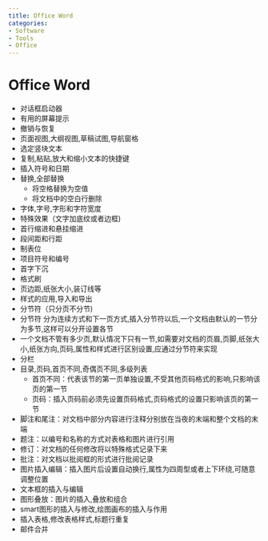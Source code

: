 ```yaml
---
title: Office Word
categories:
- Software
- Tools
- Office
---
```

# Office Word

- 	对话框启动器
- 	有用的屏幕提示
- 	撤销与恢复
- 	页面视图,大纲视图,草稿试图,导航窗格
- 	选定竖块文本
- 	复制,粘贴,放大和缩小文本的快捷键
- 	插入符号和日期
- 	替换,全部替换
    - 将空格替换为空值
    - 	将文档中的空白行删除
- 	字体,字号,字形和字符宽度
- 	特殊效果（文字加底纹或者边框)
- 	首行缩进和悬挂缩进
- 	段间距和行距
- 	制表位
- 	项目符号和编号
- 	首字下沉
- 	格式刷
- 	页边距,纸张大小,装订线等
- 	样式的应用,导入和导出
- 	分节符（只分页不分节)
- 	分节符 分为连续方式和下一页方式,插入分节符以后,一个文档由默认的一节分为多节,这样可以分开设置各节
- 	一个文档不管有多少页,默认情况下只有一节,如需要对文档的页眉,页脚,纸张大小,纸张方向,页码,属性和样式进行区别设置,应通过分节符来实现
- 	分栏
- 	目录,页码,首页不同,奇偶页不同,多级列表
    - 	首页不同：代表该节的第一页单独设置,不受其他页码格式的影响,只影响该页的第一节
    - 	页码：插入页码前必须先设置页码格式,页码格式的设置只影响该页的第一节
- 	脚注和尾注：对文档中部分内容进行注释分别放在当夜的末端和整个文档的末端
- 	题注：以编号和名称的方式对表格和图片进行引用
- 	修订：对文档的任何修改将以特殊格式记录下来
- 	批注：对文档以批阅框的形式进行批阅记录
- 	图片插入编辑：插入图片后设置自动换行,属性为四周型或者上下环绕,可随意调整位置
- 	文本框的插入与编辑
- 	图形叠放：图片的插入,叠放和组合
- 	smart图形的插入与修改,绘图画布的插入与作用
- 	插入表格,修改表格样式,标题行重复
- 	邮件合并